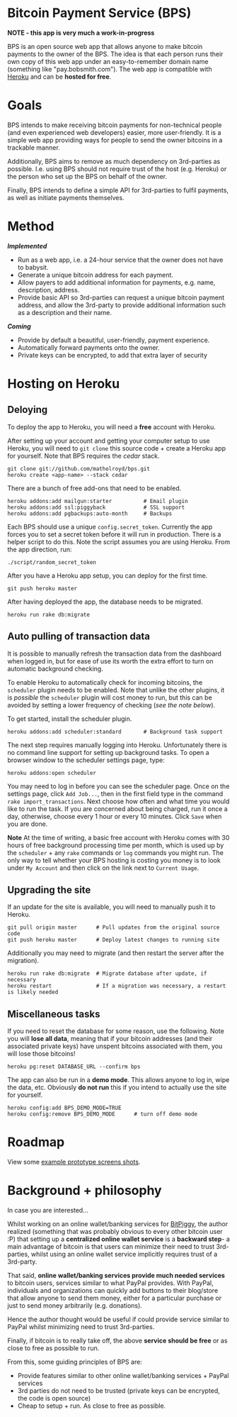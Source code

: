 # Bitcoin Payment Service (BPS)

**NOTE - this app is very much a work-in-progress**

BPS is an open source web app that allows anyone to make bitcoin payments to the owner of the BPS.  The idea is that each person runs their own copy of this web app under an easy-to-remember domain name (something like "pay.bobsmith.com"). The web app is compatible with [Heroku](http://heroku.com) and can be **hosted for free**.

# Goals

BPS intends to make receiving bitcoin payments for non-technical people (and even experienced web developers) easier, more user-friendly.  It is a simple web app providing ways for people to send the owner bitcoins in a trackable manner.

Additionally, BPS aims to remove as much dependency on 3rd-parties as possible. I.e. using BPS should not require trust of the host (e.g. Heroku) or the person who set up the BPS on behalf of the owner. 

Finally, BPS intends to define a simple API for 3rd-parties to fulfil payments, as well as initiate payments themselves.


# Method

***Implemented***

- Run as a web app, i.e. a 24-hour service that the owner does not have to babysit.
- Generate a unique bitcoin address for each payment.
- Allow payers to add additional information for payments, e.g. name, description, address.
- Provide basic API so 3rd-parties can request a unique bitcoin payment address, and allow the 3rd-party to provide additional information such as a description and their name.

***Coming***

- Provide by default a beautiful, user-friendly, payment experience.
- Automatically forward payments onto the owner.
- Private keys can be encrypted, to add that extra layer of security


# Hosting on Heroku

## Deloying

To deploy the app to Heroku, you will need a **free** account with Heroku.  

After setting up your account and getting your computer setup to use Heroku,  you will need to `git clone` this source code + create a Heroku app for yourself. Note that BPS requires the *cedar* stack.

    git clone git://github.com/matholroyd/bps.git
    heroku create <app-name> --stack cedar

There are a bunch of free add-ons that need to be enabled.

    heroku addons:add mailgun:starter          # Email plugin
    heroku addons:add ssl:piggyback            # SSL support
    heroku addons:add pgbackups:auto-month     # Backups


Each BPS should use a unique `config.secret_token`. Currently the app forces you to set a secret token before it will run in production.  There is a helper script to do this. Note the script assumes you are using Heroku. From the app direction, run:

    ./script/random_secret_token
    
After you have a Heroku app setup, you can deploy for the first time.

    git push heroku master
     
After having deployed the app, the database needs to be migrated.

    heroku run rake db:migrate

## Auto pulling of transaction data

It is possible to manually refresh the transaction data from the dashboard when logged in, but for ease of use its worth the extra effort to turn on automatic background checking. 
 
To enable Heroku to automatically check for incoming bitcoins, the `scheduler` plugin needs to be enabled. Note that unlike the other plugins, it is *possible* the `scheduler` plugin will cost money to run, but this can be avoided by setting a lower frequency of checking (*see the note below*). 

To get started, install the scheduler plugin.

    heroku addons:add scheduler:standard       # Background task support

The next step requires manually logging into Heroku. Unfortunately there is no command line support for setting up background tasks. To open a browser window to the scheduler settings page, type:

    heroku addons:open scheduler
    
You may need to log in before you can see the scheduler page. Once on the settings page, click `Add Job...`, then in the first field type in the command `rake import_transactions`. Next choose how often and what time you would like to run the task. If you are concerned about being charged, run it once a day, otherwise, choose every 1 hour or every 10 minutes.  Click `Save` when you are done.

**Note** At the time of writing, a basic free account with Heroku comes with 30 hours of free background processing time per month, which is used up by the `scheduler` + any `rake` commands or `log` commands you might run. The only way to tell whether your BPS hosting is costing you money is to look under `My Account` and then click on the link next to `Current Usage`.

## Upgrading the site
    
If an update for the site is available, you will need to manually push it to Heroku. 

    git pull origin master      # Pull updates from the original source code
    git push heroku master      # Deploy latest changes to running site

Additionally you may need to migrate (and then restart the server after the migration).

    heroku run rake db:migrate  # Migrate database after update, if necessary
    heroku restart              # If a migration was necessary, a restart is likely needed

## Miscellaneous tasks

If you need to reset the database for some reason, use the following. Note you will **lose all data**, meaning that if your bitcoin addresses (and their associated private keys) have unspent bitcoins associated with them, you will lose those bitcoins!

    heroku pg:reset DATABASE_URL --confirm bps

The app can also be run in a **demo mode**. This allows anyone to log in, wipe the data, etc. Obviously **do not run** this if you intend to actually use the site for yourself. 

    heroku config:add BPS_DEMO_MODE=TRUE
    heroku config:remove BPS_DEMO_MODE      # turn off demo mode

# Roadmap

View some [example prototype screens shots](bitcoin-payment-service/raw/master/doc/mockups/screens.png).

# Background + philosophy

In case you are interested...

Whilst working on an online wallet/banking services for [BitPiggy](https://bitpiggy.heroku.com), the author realized (something that was probably obvious to every other bitcoin user :P) that setting up a **centralized online wallet service** is a **backward step**- a main advantage of bitcoin is that users can minimize their need to trust 3rd-parties, whilst using an online wallet service implicitly requires trust of a 3rd-party.  

That said, **online wallet/banking services provide much needed services** to bitcoin users, services similar to what PayPal provides. With PayPal, individuals and organizations can quickly add buttons to their blog/store that allow anyone to send them money, either for a particular purchase or just to send money arbitrarily (e.g. donations). 

Hence the author thought would be useful if could provide service similar to PayPal whilst minimizing need to trust 3rd-parties.

Finally, if bitcoin is to really take off, the above **service should be free** or as close to free as possible to run.

From this, some guiding principles of BPS are:

- Provide features similar to other online wallet/banking services + PayPal services
- 3rd parties do not need to be trusted (private keys can be encrypted, the code is open source)
- Cheap to setup + run. As close to free as possible. 

